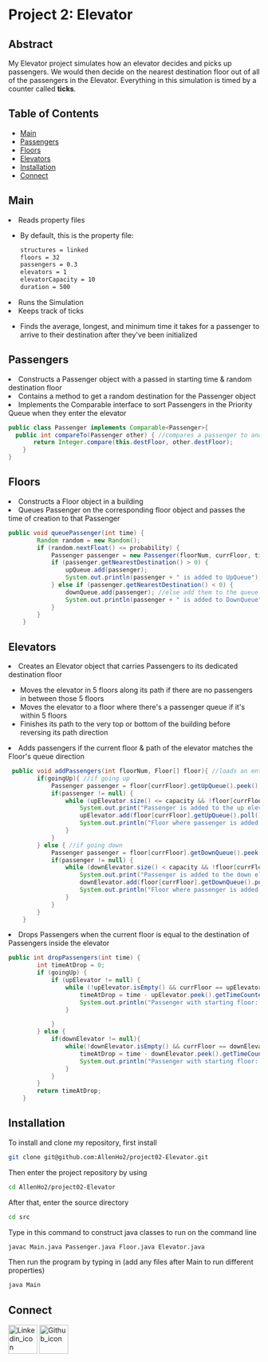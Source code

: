 # Project 2: Elevator

## Abstract
My Elevator project simulates how an elevator decides and picks up passengers. We would then decide on the nearest destination floor out of all of the passengers in the Elevator. Everything in this simulation is timed by a counter called **ticks**.

## Table of Contents

- [Main](#main)
- [Passengers](#passengers)
- [Floors](#floors)
- [Elevators](#elevators)
- [Installation](#installation)
- [Connect](#connect)



## Main
<li>Reads property files</li>
<ul>
  <li>By default, this is the property file: </li>
  
  ```bash
structures = linked
floors = 32
passengers = 0.3
elevators = 1
elevatorCapacity = 10
duration = 500
  ```

</ul>
<li>Runs the Simulation</li>
<li>Keeps track of ticks</li>
<ul>
  <li>Finds the average, longest, and minimum time it takes for a passenger to arrive to their destination after they've been initialized</li>
</ul>
  
## Passengers
<li>Constructs a Passenger object with a passed in starting time & random destination floor</li>
<li>Contains a method to get a random destination for the Passenger object</li>
<li>Implements the Comparable interface to sort Passengers in the Priority Queue when they enter the elevator</li>

```java
public class Passenger implements Comparable<Passenger>{
  public int compareTo(Passenger other) { //compares a passenger to another
       return Integer.compare(this.destFloor, other.destFloor);
    }
}
```

## Floors
<li>Constructs a Floor object in a building</li>
<li>Queues Passenger on the corresponding floor object and passes the time of creation to that Passenger</li>

```java
public void queuePassenger(int time) {
        Random random = new Random();
        if (random.nextFloat() <= probability) {
            Passenger passenger = new Passenger(floorNum, currFloor, time);
            if (passenger.getNearestDestination() > 0) { 
                upQueue.add(passenger);
                System.out.println(passenger + " is added to UpQueue");
            } else if (passenger.getNearestDestination() < 0) {
                downQueue.add(passenger); //else add them to the queue going down
                System.out.println(passenger + " is added to DownQueue");
            }
        }
    }
```

## Elevators
<li>Creates an Elevator object that carries Passengers to its dedicated destination floor</li>
<ul>
  <li>Moves the elevator in 5 floors along its path if there are no passengers in between those 5 floors</li>
  <li>Moves the elevator to a floor where there's a passenger queue if it's within 5 floors</li>
  <li>Finishes its path to the very top or bottom of the building before reversing its path direction</li>
</ul>
<li>Adds passengers if the current floor & path of the elevator matches the Floor's queue direction</li>

```java
 public void addPassengers(int floorNum, Floor[] floor){ //loads an entire queue of passengers from a single floor into the elevator(appropriate heap)
        if(goingUp){ //if going up
            Passenger passenger = floor[currFloor].getUpQueue().peek();
            if(passenger != null) {
                while (upElevator.size() <= capacity && !floor[currFloor].getUpQueue().isEmpty() && passenger.getStartFloor() == currFloor) { //while there is space in the elevator
                    System.out.print("Passenger is added to the up elevator " + passenger + "With a start floor of: " + passenger.getStartFloor() + " and has a destination of " + passenger.getDestFloor() + " ");
                    upElevator.add(floor[currFloor].getUpQueue().poll()); //poll all the passengers from the floor into the elevator going down
                    System.out.println("Floor where passenger is added to the up elevator: " + currFloor);
                }
            }
        } else { //if going down
            Passenger passenger = floor[currFloor].getDownQueue().peek();
            if(passenger != null) {
                while (downElevator.size() < capacity && !floor[currFloor].getDownQueue().isEmpty() && passenger.getStartFloor() == currFloor) { //while there is space in the elevator
                    System.out.print("Passenger is added to the down elevator " + floor[currFloor].getDownQueue().peek() + " ");
                    downElevator.add(floor[currFloor].getDownQueue().poll()); //poll all the passengers from the floor into the elevator going down
                    System.out.println("Floor where passenger is added to the down elevator: " + currFloor);
                }
            }
        }
    }
```

<li>Drops Passengers when the current floor is equal to the destination of Passengers inside the elevator</li>

```java
public int dropPassengers(int time) {
        int timeAtDrop = 0;
        if (goingUp) {
            if (upElevator != null) {
                while (!upElevator.isEmpty() && currFloor == upElevator.peek().getDestFloor()) {
                    timeAtDrop = time - upElevator.peek().getTimeCounter();
                    System.out.println("Passenger with starting floor: " + upElevator.peek().getStartFloor() + " & Destination floor: " + upElevator.peek().getDestFloor() + " has been polled " + upElevator.poll());
                }

            }
        } else {
            if(downElevator != null){
                while(!downElevator.isEmpty() && currFloor == downElevator.peek().getDestFloor()){
                    timeAtDrop = time - downElevator.peek().getTimeCounter();
                    System.out.println("Passenger with starting floor: " + downElevator.peek().getStartFloor() + " & Destination floor: " + downElevator.peek().getDestFloor() + " has been polled " + downElevator.poll());
                }
            }
        }
        return timeAtDrop;
    }
```

## Installation
To install and clone my repository, first install
```bash
git clone git@github.com:AllenHo2/project02-Elevator.git
```
Then enter the project repository by using
```bash
cd AllenHo2/project02-Elevator
```
After that, enter the source directory
```bash
cd src
```
Type in this command to construct java classes to run on the command line
```bash
javac Main.java Passenger.java Floor.java Elevator.java
```
Then run the program by typing in (add any files after Main to run different properties)
```bash
java Main
```

## Connect
<a href="https://www.linkedin.com/in/allen-ho-b67a6725b/"><img width="58" alt="Linkedin_icon" src="https://github.com/AllenHo2/project02-Elevator/assets/112123839/38209676-0df8-4cdf-a99e-e172deb63854" href="https://www.linkedin.com/in/allen-ho-b67a6725b/"></img></a>
<a href="https://github.com/AllenHo2"> <img width="58" alt="Github_icon" src="https://github.com/AllenHo2/project02-Elevator/assets/112123839/e56b00ce-0fb2-4ee1-bde1-2aec3c393ecd" href="https://github.com/AllenHo2"></img></a>

